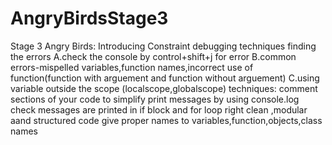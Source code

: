 # AngryBirdsStage3
Stage 3 Angry Birds: Introducing Constraint
debugging techniques
finding the errors
A.check the console by control+shift+j for error
B.common errors-mispelled variables,function names,incorrect use of function(function with arguement and function without arguement)
C.using variable outside the scope (localscope,globalscope)
techniques:
comment sections of your code to simplify
print messages by using console.log 
check messages are printed in if block and for loop
right clean ,modular aand structured code
give proper names to variables,function,objects,class names